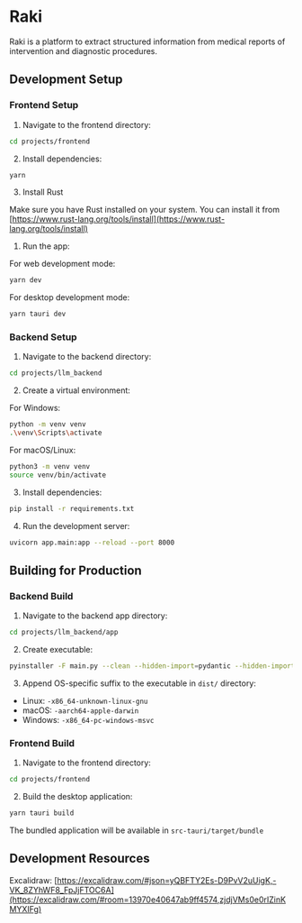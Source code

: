# Raki
Raki is a platform to extract structured information from medical reports of intervention and diagnostic procedures.

## Development Setup

### Frontend Setup

1. Navigate to the frontend directory:

```bash
cd projects/frontend
```

2. Install dependencies:


```bash
yarn
```

3. Install Rust

Make sure you have Rust installed on your system. You can install it from [https://www.rust-lang.org/tools/install](https://www.rust-lang.org/tools/install)

1. Run the app:

For web development mode:
```bash
yarn dev
```

For desktop development mode:
```bash
yarn tauri dev
```

### Backend Setup

1. Navigate to the backend directory:
```bash
cd projects/llm_backend
```

2. Create a virtual environment:

For Windows:
```bash
python -m venv venv
.\venv\Scripts\activate
```

For macOS/Linux:
```bash
python3 -m venv venv
source venv/bin/activate
```

3. Install dependencies:
```bash
pip install -r requirements.txt
```

4. Run the development server:
```bash
uvicorn app.main:app --reload --port 8000
```

## Building for Production

### Backend Build

1. Navigate to the backend app directory:
```bash
cd projects/llm_backend/app
```

2. Create executable:
```bash
pyinstaller -F main.py --clean --hidden-import=pydantic --hidden-import=pydantic-core --hidden-import=pydantic.deprecated.decorator
```

3. Append OS-specific suffix to the executable in `dist/` directory:
- Linux: `-x86_64-unknown-linux-gnu`
- macOS: `-aarch64-apple-darwin`
- Windows: `-x86_64-pc-windows-msvc`

### Frontend Build

1. Navigate to the frontend directory:
```bash
cd projects/frontend
```

2. Build the desktop application:
```bash
yarn tauri build
```

The bundled application will be available in `src-tauri/target/bundle`

## Development Resources

Excalidraw:
[https://excalidraw.com/#json=yQBFTY2Es-D9PvV2uUigK,-VK_8ZYhWF8_FpJjFTOC6A](https://excalidraw.com/#room=13970e40647ab9ff4574,zjdjVMs0e0rIZinKMYXIFg)
